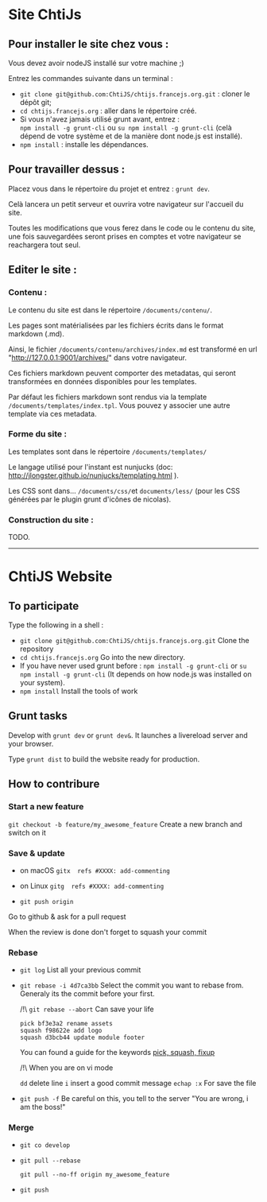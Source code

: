 # Site ChtiJs

## Pour installer le site chez vous :

Vous devez avoir nodeJS installé sur votre machine ;)

Entrez les commandes suivante dans un terminal :
- `git clone git@github.com:ChtiJS/chtijs.francejs.org.git` : cloner le dépôt git;
- `cd chtijs.francejs.org` : aller dans le répertoire créé.
- Si vous n'avez jamais utilisé grunt avant, entrez :  
`npm install -g grunt-cli` ou `su npm install -g grunt-cli` (celà dépend de votre système et de la manière dont node.js est installé).
- `npm install` : installe les dépendances.

## Pour travailler dessus :

Placez vous dans le répertoire du projet et entrez : `grunt dev`.

Celà lancera un petit serveur et ouvrira votre navigateur sur l'accueil du site.

Toutes les modifications que vous ferez dans le code ou le contenu du site, une fois sauvegardées seront prises en comptes et votre navigateur se reachargera tout seul.

## Editer le site :

### Contenu :

Le contenu du site est dans le répertoire `/documents/contenu/`.

Les pages sont matérialisées par les fichiers écrits dans le format markdown (.md).

Ainsi, le fichier `/documents/contenu/archives/index.md` est transformé en url "http://127.0.0.1:9001/archives/" dans votre navigateur.

Ces fichiers markdown peuvent comporter des metadatas, qui seront transformées en données disponibles pour les templates. 

Par défaut les fichiers markdown sont rendus via la template `/documents/templates/index.tpl`. Vous pouvez y associer une autre template via ces metadata.


### Forme du site :

Les templates sont dans le répertoire `/documents/templates/`

Le langage utilisé pour l'instant est nunjucks (doc: http://jlongster.github.io/nunjucks/templating.html ).

Les CSS sont dans... `/documents/css/`et `documents/less/` (pour les CSS générées par le plugin grunt d'icônes de nicolas).


### Construction du site :

TODO.


----


# ChtiJS Website

## To participate
Type the following in a shell :
- `git clone git@github.com:ChtiJS/chtijs.francejs.org.git` Clone the repository
- `cd chtijs.francejs.org` Go into the new directory.
- If you have never used grunt before : `npm install -g grunt-cli` or `su npm install -g grunt-cli` (It depends on how node.js was installed on your system).
- `npm install` Install the tools of work

## Grunt tasks

Develop with `grunt dev` or `grunt dev&`. It launches a livereload server and your browser.

Type `grunt dist` to build the website ready for production.

## How to contribure

### Start a new feature

`git checkout -b feature/my_awesome_feature`
Create a new branch and switch on it


### Save & update

* on macOS `gitx  refs #XXXX: add-commenting`

* on Linux `gitg  refs #XXXX: add-commenting`

* `git push origin`

Go to github & ask for a  pull request

When the review is done don't forget to squash your commit

### Rebase

* `git log`
  List all your previous commit

* `git rebase -i 4d7ca3bb`
  Select the commit you want to rebase from. Generaly its the commit before your first.

  /!\ `git rebase --abort` Can save your life

      pick bf3e3a2 rename assets
      squash f98622e add logo
      squash d3bcb44 update module footer

  You can found a guide for the keywords [pick, squash, fixup](https://help.github.com/articles/interactive-rebase)

  /!\ When you are on vi mode

  `dd` delete line
  `i` insert a good commit message
  `echap :x` For save the file

* `git push -f` Be careful on this, you tell to the server "You are wrong, i am the boss!"


### Merge

* `git co develop`

* `git pull --rebase`

  `git pull --no-ff origin my_awesome_feature`

* `git push`
